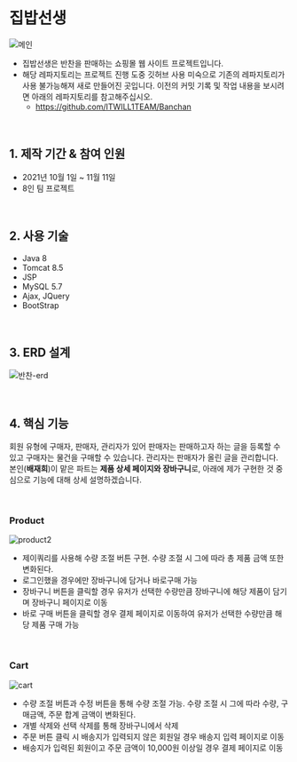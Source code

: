 # 집밥선생
![메인](https://user-images.githubusercontent.com/88926356/143993110-fd70e0fb-6a5d-4900-802c-f9320c22bafa.png)

* 집밥선생은 반찬을 판매하는 쇼핑몰 웹 사이트 프로젝트입니다.
* 해당 레파지토리는 프로젝트 진행 도중 깃허브 사용 미숙으로 기존의 레파지토리가 사용 불가능해져 새로 만들어진 곳입니다. 이전의 커밋 기록 및 작업 내용을 보시려면 아래의 레파지토리를 참고해주십시오.
  * https://github.com/ITWILL1TEAM/Banchan

<br>

## 1. 제작 기간 & 참여 인원
* 2021년 10월 1일 ~ 11월 11일
* 8인 팀 프로젝트

<br>

## 2. 사용 기술
  * Java 8
  * Tomcat 8.5
  * JSP
  * MySQL 5.7
  * Ajax, JQuery
  * BootStrap

<br>

## 3. ERD 설계
![반찬-erd](https://user-images.githubusercontent.com/88926356/164419930-59b7c0d6-b9a1-4560-a789-5cf51aac1245.jpg)

<br>

## 4. 핵심 기능
회원 유형에 구매자, 판매자, 관리자가 있어 판매자는 판매하고자 하는 글을 등록할 수 있고 구매자는 물건을 구매할 수 있습니다. 
관리자는 판매자가 올린 글을 관리합니다.  
본인(**배재희**)이 맡은 파트는 **제품 상세 페이지와 장바구니**로, 아래에 제가 구현한 것 중심으로 기능에 대해 상세 설명하겠습니다.  

<br>

### Product
![product2](https://user-images.githubusercontent.com/88926356/142717270-67d160be-dbc1-426a-8c63-3225161e7f62.gif)
* 제이쿼리를 사용해 수량 조절 버튼 구현. 수량 조절 시 그에 따라 총 제품 금액 또한 변화된다.
* 로그인했을 경우에만 장바구니에 담거나 바로구매 가능
* 장바구니 버튼을 클릭할 경우 유저가 선택한 수량만큼 장바구니에 해당 제품이 담기며 장바구니 페이지로 이동
* 바로 구매 버튼을 클릭할 경우 결제 페이지로 이동하여 유저가 선택한 수량만큼 해당 제품 구매 가능

<br>
 
### Cart
![cart](https://user-images.githubusercontent.com/88926356/142717575-6c2ca539-c462-417e-9e84-2315d8f5ba98.gif)
* 수량 조절 버튼과 수정 버튼을 통해 수량 조절 가능. 수량 조절 시 그에 따라 수량, 구매금액, 주문 합계 금액이 변화된다.
* 개별 삭제와 선택 삭제를 통해 장바구니에서 삭제 
* 주문 버튼 클릭 시 배송지가 입력되지 않은 회원일 경우 배송지 입력 페이지로 이동
* 배송지가 입력된 회원이고 주문 금액이 10,000원 이상일 경우 결제 페이지로 이동

 <br>

